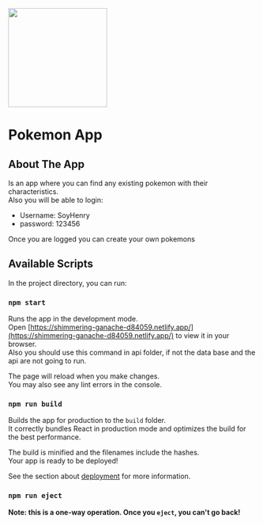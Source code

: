 
<img height="200" src="https://images-wixmp-ed30a86b8c4ca887773594c2.wixmp.com/i/87044f58-c765-43c5-bc51-8613e3ac7ab1/ddew4m7-c69a2c41-518f-48ca-ba35-8ab1895464e0.png" />

# Pokemon App

## About The App

Is an app where you can find any existing pokemon with their characteristics. \
Also you will be able to login: 
- Username: SoyHenry 
- password: 123456 

Once you are logged you can create your own pokemons

## Available Scripts

In the project directory, you can run:

### `npm start`

Runs the app in the development mode.\
Open [https://shimmering-ganache-d84059.netlify.app/](https://shimmering-ganache-d84059.netlify.app/) to view it in your browser. \
Also you should use this command in api folder, if not the data base and the api are not going to run.

The page will reload when you make changes.\
You may also see any lint errors in the console.


### `npm run build`

Builds the app for production to the `build` folder.\
It correctly bundles React in production mode and optimizes the build for the best performance.

The build is minified and the filenames include the hashes.\
Your app is ready to be deployed!

See the section about [deployment](https://facebook.github.io/create-react-app/docs/deployment) for more information.

### `npm run eject`

**Note: this is a one-way operation. Once you `eject`, you can't go back!**
